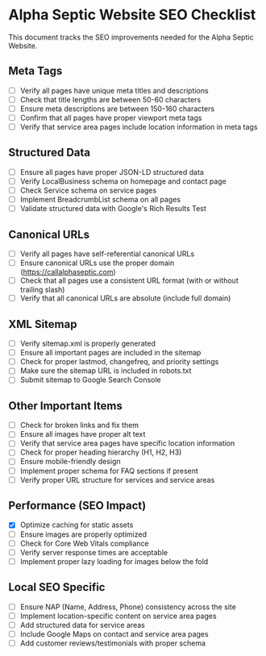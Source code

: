 # Alpha Septic Website SEO Checklist

This document tracks the SEO improvements needed for the Alpha Septic Website.

## Meta Tags

- [ ] Verify all pages have unique meta titles and descriptions
- [ ] Check that title lengths are between 50-60 characters
- [ ] Ensure meta descriptions are between 150-160 characters
- [ ] Confirm that all pages have proper viewport meta tags
- [ ] Verify that service area pages include location information in meta tags

## Structured Data

- [ ] Ensure all pages have proper JSON-LD structured data
- [ ] Verify LocalBusiness schema on homepage and contact page
- [ ] Check Service schema on service pages
- [ ] Implement BreadcrumbList schema on all pages
- [ ] Validate structured data with Google's Rich Results Test

## Canonical URLs

- [ ] Verify all pages have self-referential canonical URLs
- [ ] Ensure canonical URLs use the proper domain (https://callalphaseptic.com)
- [ ] Check that all pages use a consistent URL format (with or without trailing slash)
- [ ] Verify that all canonical URLs are absolute (include full domain)

## XML Sitemap

- [ ] Verify sitemap.xml is properly generated
- [ ] Ensure all important pages are included in the sitemap
- [ ] Check for proper lastmod, changefreq, and priority settings
- [ ] Make sure the sitemap URL is included in robots.txt
- [ ] Submit sitemap to Google Search Console

## Other Important Items

- [ ] Check for broken links and fix them
- [ ] Ensure all images have proper alt text
- [ ] Verify that service area pages have specific location information
- [ ] Check for proper heading hierarchy (H1, H2, H3)
- [ ] Ensure mobile-friendly design
- [ ] Implement proper schema for FAQ sections if present
- [ ] Verify proper URL structure for services and service areas

## Performance (SEO Impact)

- [x] Optimize caching for static assets
- [ ] Ensure images are properly optimized
- [ ] Check for Core Web Vitals compliance
- [ ] Verify server response times are acceptable
- [ ] Implement proper lazy loading for images below the fold

## Local SEO Specific

- [ ] Ensure NAP (Name, Address, Phone) consistency across the site
- [ ] Implement location-specific content on service area pages
- [ ] Add structured data for service areas
- [ ] Include Google Maps on contact and service area pages
- [ ] Add customer reviews/testimonials with proper schema 